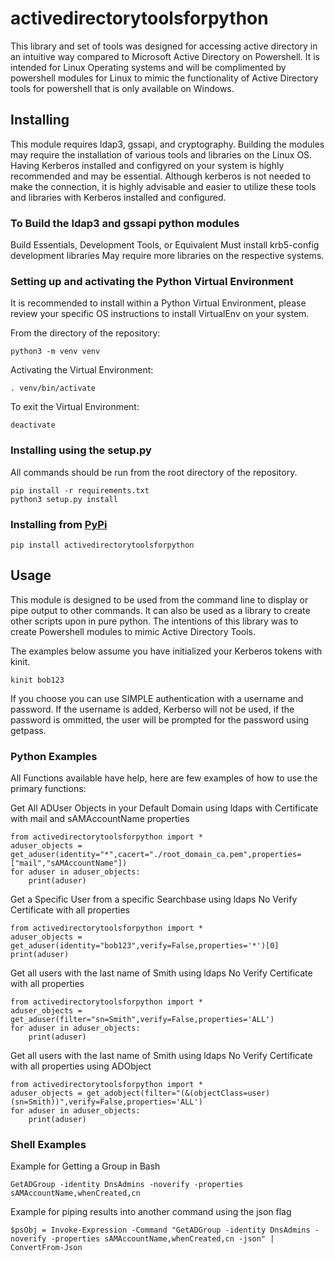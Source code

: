 # activedirectorytoolsforpython

This library and set of tools was designed for accessing active directory 
in an intuitive way compared to Microsoft Active Directory on Powershell. 
It is intended for Linux Operating systems and will be complimented by 
powershell modules for Linux to mimic the functionality of Active Directory 
tools for powershell that is only available on Windows.

## Installing

This module requires ldap3, gssapi, and cryptography. Building the modules 
may require the installation of various tools and libraries on the Linux OS.
Having Kerberos installed and configyred on your system is highly recommended 
and may be essential. Although kerberos is not needed to make the connection,
it is highly advisable and easier to utilize these tools and libraries with 
Kerberos installed and configured.

### To Build the ldap3 and gssapi python modules
Build Essentials, Development Tools, or Equivalent
Must install krb5-config development libraries
May require more libraries on the respective systems.

### Setting up and activating the Python Virtual Environment

It is recommended to install within a Python Virtual Environment, please review your 
specific OS instructions to install VirtualEnv on your system.

From the directory of the repository:

```
python3 -m venv venv
```

Activating the Virtual Environment:
```
. venv/bin/activate
```

To exit the Virtual Environment:

```
deactivate
```

### Installing using the setup.py

All commands should be run from the root directory of the repository.
```
pip install -r requirements.txt
python3 setup.py install
```

### Installing from [PyPi](https://pypi.org)

```
pip install activedirectorytoolsforpython
```

## Usage

This module is designed to be used from the command line to display or 
pipe output to other commands. It can also be used as a library to create
other scripts upon in pure python. The intentions of this library was 
to create Powershell modules to mimic Active Directory Tools.

The examples below assume you have initialized your Kerberos tokens with
kinit.
```
kinit bob123
```

If you choose you can use SIMPLE authentication with a username and password.
If the username is added, Kerberso will not be used, if the password is 
ommitted, the user will be prompted for the password using getpass.

### Python Examples

All Functions available have help, here are few examples of how to use the 
primary functions:

Get All ADUser Objects in your Default Domain using ldaps with Certificate 
with mail and sAMAccountName properties
```
from activedirectorytoolsforpython import *
aduser_objects = get_aduser(identity="*",cacert="./root_domain_ca.pem",properties=["mail","sAMAccountName"])
for aduser in aduser_objects:
    print(aduser)
```

Get a Specific User from a specific Searchbase using ldaps No Verify Certificate 
with all properties
```
from activedirectorytoolsforpython import *
aduser_objects = get_aduser(identity="bob123",verify=False,properties='*')[0]
print(aduser)
```

Get all users with the last name of Smith using ldaps No Verify Certificate 
with all properties 
```
from activedirectorytoolsforpython import *
aduser_objects = get_aduser(filter="sn=Smith",verify=False,properties='ALL')
for aduser in aduser_objects:
    print(aduser)
```

Get all users with the last name of Smith using ldaps No Verify Certificate 
with all properties using ADObject
```
from activedirectorytoolsforpython import *
aduser_objects = get_adobject(filter="(&(objectClass=user)(sn=Smith))",verify=False,properties='ALL')
for aduser in aduser_objects:
    print(aduser)
```

### Shell Examples

Example for Getting a Group in Bash
```
GetADGroup -identity DnsAdmins -noverify -properties sAMAccountName,whenCreated,cn
```

Example for piping results into another command using the json flag
```
$psObj = Invoke-Expression -Command "GetADGroup -identity DnsAdmins -noverify -properties sAMAccountName,whenCreated,cn -json" | ConvertFrom-Json
```
